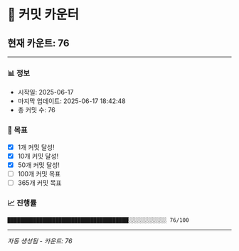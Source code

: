 # 🔢 커밋 카운터

## 현재 카운트: 76

---

### 📊 정보
- 시작일: 2025-06-17
- 마지막 업데이트: 2025-06-17 18:42:48
- 총 커밋 수: 76

### 🎯 목표
- [x] 1개 커밋 달성!
- [x] 10개 커밋 달성!
- [x] 50개 커밋 달성!
- [ ] 100개 커밋 목표
- [ ] 365개 커밋 목표

### 📈 진행률
```
██████████████████████████████████████░░░░░░░░░░░░ 76/100
```

---
*자동 생성됨 - 카운트: 76*
